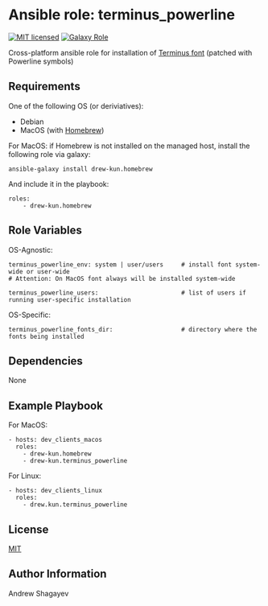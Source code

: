 Ansible role: terminus_powerline
=========

[![MIT licensed][mit-badge]][mit-link]
[![Galaxy Role][role-badge]][galaxy-link]

Cross-platform ansible role for installation of [Terminus font][terminus-git] (patched with Powerline symbols)

Requirements
------------

One of the following OS (or deriviatives):
 - Debian
 - MacOS (with [Homebrew][homebrew])

For MacOS:
if Homebrew is not installed on the managed host, install the following role via galaxy:

    ansible-galaxy install drew-kun.homebrew

 And include it in the playbook:

    roles:
        - drew-kun.homebrew

Role Variables
--------------

OS-Agnostic:

    terminus_powerline_env: system | user/users     # install font system-wide or user-wide
    # Attention: On MacOS font always will be installed system-wide

    terminus_powerline_users:                       # list of users if running user-specific installation

OS-Specific:

    terminus_powerline_fonts_dir:                   # directory where the fonts being installed

Dependencies
------------

None

Example Playbook
----------------

For MacOS:

    - hosts: dev_clients_macos
      roles:
        - drew-kun.homebrew
        - drew-kun.terminus_powerline

For Linux:

    - hosts: dev_clients_linux
      roles:
        - drew.kun.terminus_powerline

License
-------

[MIT][mit-link]

Author Information
------------------

Andrew Shagayev

[role-badge]:https://img.shields.io/badge/role-drew--kun.terminus__powerline-green.svg
[galaxy-link]: https://galaxy.ansible.com/drew-kun/terminus_powerline/
[mit-badge]: https://img.shields.io/badge/license-MIT-blue.svg
[mit-link]: https://raw.githubusercontent.com/drew-kun/ansible-terminus_powerline/master/LICENSE
[homebrew]: http://brew.sh/
[terminus-git]: https://github.com/drew-kun/terminus_powerline_font_osx
